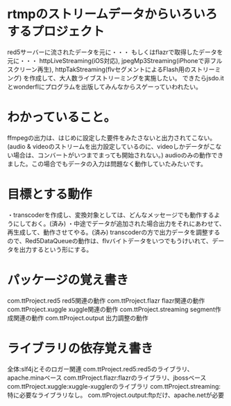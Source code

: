 # rtmpのストリームデータからいろいろするプロジェクト

red5サーバーに流されたデータを元に・・・
もしくはflazrで取得したデータを元に・・・
httpLiveStreaming(iOS対応),
jpegMp3Streaming(iPhoneで非フルスクリーン再生),
httpTakStreaming(flvセグメントによるFlash用のストリーミング)
を作成して、大人数ライブストリーミングを実施したい。
できたらjsdo.itとwonderflにプログラムを出版してみんなからスゲーっていわれたい。

# わかっていること。

ffmpegの出力は、はじめに設定した要件をみたさないと出力されてこない。
(audio & videoのストリームを出力設定しているのに、videoしかデータがこない場合は、コンバートがいつまでまっても開始されない。)
audioのみの動作できました。この場合でもデータの入力は問題なく動作していたみたいです。

# 目標とする動作

・transcoderを作成し、変換対象としては、どんなメッセージでも動作するようにしておく。(済み)
・中途でデータが追加された場合出力をそれにあわせて、再生成して、動作させてやる。(済み)
transcoderの方で出力データを調整するので、Red5DataQueueの動作は、flvバイトデータをいつでもうけいれて、データを出力するという形にする。

# パッケージの覚え書き

com.ttProject.red5 red5関連の動作
com.ttProject.flazr flazr関連の動作
com.ttProject.xuggle xuggle関連の動作
com.ttProject.streaming segment作成関連の動作
com.ttProject.output 出力調整の動作

# ライブラリの依存覚え書き

全体:slf4jとそのロガー関連
com.ttProject.red5:red5のライブラリ、apache.minaベース
com.ttProject.flazr:flazrのライブラリ、jbossベース
com.ttProject.xuggle:xuggle-xugglerのライブラリ
com.ttProject.streaming:特に必要なライブラリなし。
com.ttProject.output:ftpだけ、apache.netが必要
